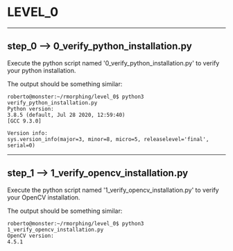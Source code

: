 # LEVEL_0

---

## step_0 --> 0_verify_python_installation.py

Execute the python script named '0_verify_python_installation.py' to verify your 
python installation.    

The output should be something similar:  

```
roberto@monster:~/rmorphing/level_0$ python3 verify_python_installation.py 
Python version:
3.8.5 (default, Jul 28 2020, 12:59:40) 
[GCC 9.3.0]

Version info:
sys.version_info(major=3, minor=8, micro=5, releaselevel='final', serial=0)
```  

---

## step_1 --> 1_verify_opencv_installation.py

Execute the python script named '1_verify_opencv_installation.py' to verify your 
OpenCV installation.    

The output should be something similar:
```
roberto@monster:~/rmorphing/level_0$ python3 1_verify_opencv_installation.py
OpenCV version:
4.5.1
```